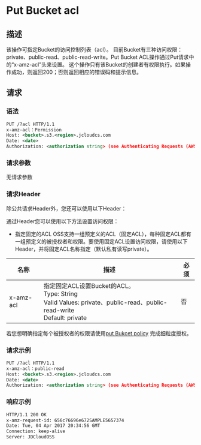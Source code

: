 # Put Bucket acl

## 描述
该操作可指定Bucket的访问控制列表（acl）。
目前Bucket有三种访问权限：private、public-read、public-read-write。Put Bucket ACL操作通过Put请求中的“x-amz-acl”头来设置。
这个操作只有该Bucket的创建者有权限执行。如果操作成功，则返回200；否则返回相应的错误码和提示信息。

## 请求
### 语法
```xml
PUT /?acl HTTP/1.1
x-amz-acl：Permission
Host: <bucket>.s3.<region>.jcloudcs.com 
Date: <date>
Authorization: <authorization string> (see Authenticating Requests (AWS Signature Version4))

```
### 请求参数
无请求参数
### 请求Header
除公共请求Header外，您还可以使用以下Header：

通过Header您可以使用以下方法设置访问权限：
* 指定固定的ACL
OSS支持一组预定义的ACL（固定ACL），每种固定ACL都有一组预定义的被授权者和权限。要使用固定ACL设置访问权限，请使用以下Header，并将固定ACL名称指定（默认私有读写private）。

名称|描述|必须
---|---|---
x-amz-acl|指定固定ACL设置Bucket的ACL。<br>Type: String<br>Valid Values: private、public-read、public-read-write<br>Default: private|否

若您想明确指定每个被授权者的权限请使用[put Bukcet policy](https://docs.jdcloud.com/cn/object-storage-service/put-bucket-policy-2) 
完成细粒度授权。


### 请求示例
```xml
PUT /?acl HTTP/1.1
x-amz-acl：public-read
Host: <bucket>.s3.<region>.jcloudcs.com 
Date: <date>
Authorization: <authorization string> (see Authenticating Requests (AWS Signature Version4))

```
### 响应示例

```xml
HTTP/1.1 200 OK
x-amz-request-id: 656c76696e672SAMPLE5657374  
Date: Tue, 04 Apr 2017 20:34:56 GMT  
Connection: keep-alive  
Server: JDCloudOSS

```




